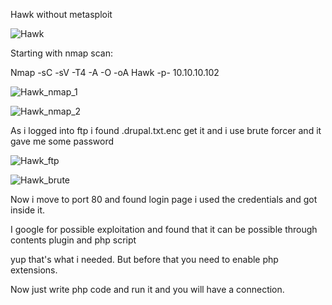 Hawk without metasploit

![Hawk](https://user-images.githubusercontent.com/55708909/91636974-6d31f680-ea22-11ea-94f9-4f51fc2b7fc8.png)

Starting with nmap scan:

Nmap -sC -sV -T4 -A -O -oA Hawk -p- 10.10.10.102

![Hawk_nmap_1](https://user-images.githubusercontent.com/55708909/91637065-1e389100-ea23-11ea-9b89-dac64183d2f8.png)

![Hawk_nmap_2](https://user-images.githubusercontent.com/55708909/91637069-27c1f900-ea23-11ea-90bf-4783862638fe.png)

As i logged into ftp i found .drupal.txt.enc get it and i use brute forcer and it gave me some password

![Hawk_ftp](https://user-images.githubusercontent.com/55708909/91637165-0281ba80-ea24-11ea-9e7a-9233d42a6985.png)

![Hawk_brute](https://user-images.githubusercontent.com/55708909/91637169-0d3c4f80-ea24-11ea-8032-25ff8953300b.png)

Now i move to port 80 and found login page i used the credentials and got inside it. 

I google for possible exploitation and found that it can be possible through contents plugin and php script

yup that's what i needed. But before that you need to enable php extensions.

Now just write php code and run it and you will have a connection.




